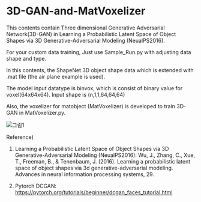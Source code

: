 # 3D-GAN-and-MatVoxelizer
This contents contain Three dimensional Generative Adversarial Network(3D-GAN) in Learning a Probabilistic Latent Space of Object Shapes via 3D Generative-Adversarial Modeling (NeualPS2016).

For your custom data training, Just use Sample_Run.py with adjusting data shape and type.

In this contents, the ShapeNet 3D object shape data which is extended with .mat file (the air plane example is used).

The model input datatype is binvox, which is consist of binary value for voxel(64x64x64). Input shape is (n,1,1,64,64,64)

Also, the voxelizer for matobject (MatVoxelizer) is developed to train 3D-GAN in MatVoxelizer.py. 


![그림1](https://user-images.githubusercontent.com/62490138/174087387-00c5975e-cecd-4dea-ad9f-8403cfc24680.png)




Reference)

1. Learning a Probabilistic Latent Space of Object Shapes via 3D Generative-Adversarial Modeling (NeualPS2016): Wu, J., Zhang, C., Xue, T., Freeman, B., & Tenenbaum, J. (2016). Learning a probabilistic latent space of object shapes via 3d generative-adversarial modeling. Advances in neural information processing systems, 29.

2. Pytorch DCGAN: https://pytorch.org/tutorials/beginner/dcgan_faces_tutorial.html

